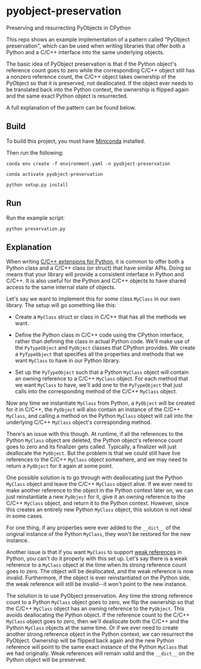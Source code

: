 # pyobject-preservation
Preserving and resurrecting PyObjects in CPython

This repo shows an example implementation of a pattern called "PyObject
preservation", which can be used when writing libraries that offer both
a Python and a C/C++ interface into the same underlying objects.

The basic idea of PyObject preservation is that if the Python object's
reference count goes to zero while the corresponding C/C++ object still has
a nonzero reference count, the C/C++ object takes ownership of the PyObject so
that it is preserved, not deallocated. If the object ever needs to be
translated back into the Python context, the ownership is flipped again and the
same exact Python object is resurrected.

A full explanation of the pattern can be found below.

## Build

To build this project, you must have
[Miniconda](https://docs.conda.io/projects/conda/en/latest/user-guide/install/index.html)
installed.

Then run the following:

```shell
conda env create -f environment.yaml -n pyobject-preservation
```
```shell
conda activate pyobject-preservation
```
```shell
python setup.py install
```

## Run

Run the example script:

```shell
python preservation.py
```

## Explanation

When writing [C/C++ extensions for
Python](https://docs.python.org/3.12/extending/extending.html), it is common to
offer both a Python class and a C/C++ class (or struct) that have similar APIs.
Doing so means that your library will provide a consistent interface in Python
and C/C++. It is also useful for the Python and C/C++ objects to have shared
access to the same internal state of objects.

Let's say we want to implement this for some class `MyClass` in our own
library. The setup will go something like this:

  * Create a `MyClass` struct or class in C/C++ that has all the methods
    we want.

  * Define the Python class in C/C++ code using the CPython interface, rather
    than defining the class in actual Python code. We'll make use of the
    `PyTypeObject` and `PyObject` classes that CPython provides. We create
    a `PyTypeObject` that specifies all the properties and methods that we want
    `MyClass` to have in our Python library.

  * Set up the `PyTypeObject` such that a Python `MyClass` object will contain
    an owning reference to a C/C++ `MyClass` object. For each method that we want
    `MyClass` to have, we'll add one to the `PyTypeObject` that just calls into
    the corresponding method of the C/C++ `MyClass` object.

Now any time we instantiate `MyClass` from Python, a `PyObject` will be created
for it in C/C++, the `PyObject` will also contain an instance of the C/C++
`MyClass`, and calling a method on the Python `MyClass` object will call into
the underlying C/C++ `MyClass` object's corresponding method.

There's an issue with this though. At runtime, if all the references to the
Python `MyClass` object are deleted, the Python object's reference count goes
to zero and its finalizer gets called. Typically, a finalizer will just
deallocate the `PyObject`. But the problem is that we could still have live
references to the C/C++ `MyClass` object somewhere, and we may need to return
a `PyObject` for it again at some point.

One possible solution is to go through with deallocating just the Python
`MyClass` object and leave the C/C++ `MyClass` object alive. If we ever need to
make another reference to the object in the Python context later on, we can
just reinstantiate a new `PyObject` for it, give it an owning reference to the
C/C++ `MyClass` object, and return it to the Python context.  However, since
this creates an entirely new Python `MyClass` object, this solution is not
ideal in some cases.

For one thing, if any properties were ever added to the `__dict__` of the
original instance of the Python `MyClass`, they won't be restored for the new
instance.

Another issue is that if you want `MyClass` to support [weak
references](https://docs.python.org/3/library/weakref.html) in Python, you
can't do it properly with this set up. Let's say there is a weak reference to
a `MyClass` object at the time when its strong reference count goes to zero.
The object will be deallocated, and the weak reference is now invalid.
Furthermore, if the object is ever reinstantiated on the Python side, the weak
reference will still be invalid--it won't point to the new instance.

The solution is to use PyObject preservation. Any time the strong reference
count to a Python `MyClass` object goes to zero, we flip the ownership so that
the C/C++ `MyClass` object has an owning reference to the `PyObject`. This
avoids deallocating the Python object. If the reference count to the C/C++
`MyClass` object goes to zero, then we'll deallocate both the C/C++ and the
Python `MyClass` objects at the same time. Or if we ever need to create another
strong reference object in the Python context, we can resurrect the PyObject.
Ownership will be flipped back again and the new Python reference will point to
the same exact instance of the Python `MyClass` that we had originally. Weak
references will remain valid and the `__dict__` on the Python object will be
preserved.
